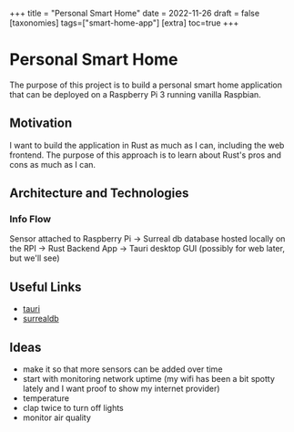 +++
title = "Personal Smart Home"
date = 2022-11-26
draft = false
[taxonomies]
tags=["smart-home-app"]
[extra]
toc=true
+++

# Personal Smart Home

The purpose of this project is to build a personal smart home application that can be deployed on a Raspberry Pi 3 running vanilla Raspbian.

## Motivation

I want to build the application in Rust as much as I can, including the web frontend.
The purpose of this approach is to learn about Rust's pros and cons as much as I can.

## Architecture and Technologies

### Info Flow

Sensor attached to Raspberry Pi ->
Surreal db database hosted locally on the RPI ->
Rust Backend App ->
Tauri desktop GUI (possibly for web later, but we'll see)

## Useful Links

- [tauri](https://tauri.app/)
- [surrealdb](https://surrealdb.com/)

## Ideas

- make it so that more sensors can be added over time
- start with monitoring network uptime (my wifi has been a bit spotty lately and I want proof to show my internet provider)
- temperature
- clap twice to turn off lights
- monitor air quality

